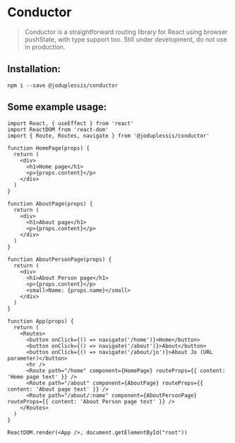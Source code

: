 # Conductor

> Conductor is a straightforward routing library for React using browser pushState, with type support too. Still under development, do not use in production.

## Installation:
```
npm i --save @joduplessis/conductor
```

## Some example usage:
```
import React, { useEffect } from 'react'
import ReactDOM from 'react-dom'
import { Route, Routes, navigate } from '@joduplessis/conductor'

function HomePage(props) {
  return (
    <div>
      <h1>Home page</h1>
      <p>{props.content}</p>
    </div>
  )
}

function AboutPage(props) {
  return (
    <div>
      <h1>About page</h1>
      <p>{props.content}</p>
    </div>
  )
}

function AboutPersonPage(props) {
  return (
    <div>
      <h1>About Person page</h1>
      <p>{props.content}</p>
      <small>Name: {props.name}</small>
    </div>
  )
}

function App(props) {
  return (
    <Routes>
      <button onClick={() => navigate('/home')}>Home</button>
      <button onClick={() => navigate('/about')}>About</button>
      <button onClick={() => navigate('/about/jo')}>About Jo (URL parameter)</button>
      <hr />
      <Route path="/home" component={HomePage} routeProps={{ content: 'Home page text' }} />
      <Route path="/about" component={AboutPage} routeProps={{ content: 'About page text' }} />
      <Route path="/about/:name" component={AboutPersonPage} routeProps={{ content: 'About Person page text' }} />
    </Routes>
  )
}

ReactDOM.render(<App />, document.getElementById("root"))

```

